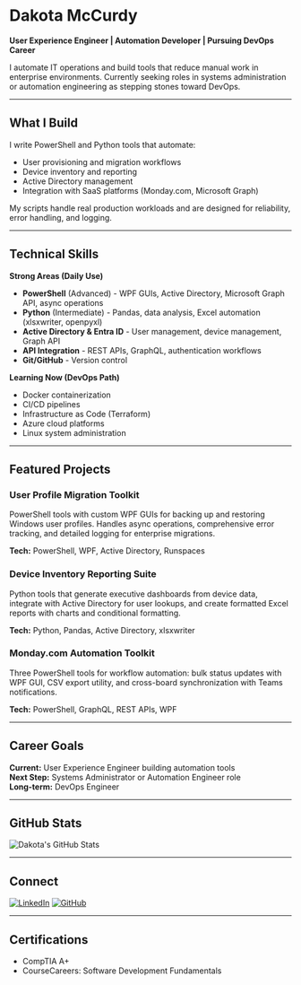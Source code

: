 # Dakota McCurdy

**User Experience Engineer | Automation Developer | Pursuing DevOps Career**

I automate IT operations and build tools that reduce manual work in enterprise environments. Currently seeking roles in systems administration or automation engineering as stepping stones toward DevOps.

---

## What I Build

I write PowerShell and Python tools that automate:
- User provisioning and migration workflows
- Device inventory and reporting
- Active Directory management
- Integration with SaaS platforms (Monday.com, Microsoft Graph)

My scripts handle real production workloads and are designed for reliability, error handling, and logging.

---

## Technical Skills

**Strong Areas (Daily Use)**
- **PowerShell** (Advanced) - WPF GUIs, Active Directory, Microsoft Graph API, async operations
- **Python** (Intermediate) - Pandas, data analysis, Excel automation (xlsxwriter, openpyxl)
- **Active Directory & Entra ID** - User management, device management, Graph API
- **API Integration** - REST APIs, GraphQL, authentication workflows
- **Git/GitHub** - Version control

**Learning Now (DevOps Path)**
- Docker containerization
- CI/CD pipelines
- Infrastructure as Code (Terraform)
- Azure cloud platforms
- Linux system administration

---

## Featured Projects

### User Profile Migration Toolkit
PowerShell tools with custom WPF GUIs for backing up and restoring Windows user profiles. Handles async operations, comprehensive error tracking, and detailed logging for enterprise migrations.

**Tech:** PowerShell, WPF, Active Directory, Runspaces

### Device Inventory Reporting Suite
Python tools that generate executive dashboards from device data, integrate with Active Directory for user lookups, and create formatted Excel reports with charts and conditional formatting.

**Tech:** Python, Pandas, Active Directory, xlsxwriter

### Monday.com Automation Toolkit
Three PowerShell tools for workflow automation: bulk status updates with WPF GUI, CSV export utility, and cross-board synchronization with Teams notifications.

**Tech:** PowerShell, GraphQL, REST APIs, WPF

---

## Career Goals

**Current:** User Experience Engineer building automation tools  
**Next Step:** Systems Administrator or Automation Engineer role  
**Long-term:** DevOps Engineer

---

## GitHub Stats

![Dakota's GitHub Stats](https://github-readme-stats.vercel.app/api?username=mccurdyd&show_icons=true&theme=dark)

---

## Connect

[![LinkedIn](https://img.shields.io/badge/LinkedIn-0077B5?style=for-the-badge&logo=linkedin&logoColor=white)](https://www.linkedin.com/in/dakotamccurdy)
[![GitHub](https://img.shields.io/badge/GitHub-100000?style=for-the-badge&logo=github&logoColor=white)](https://github.com/mccurdyd)

---

## Certifications

- CompTIA A+
- CourseCareers: Software Development Fundamentals
